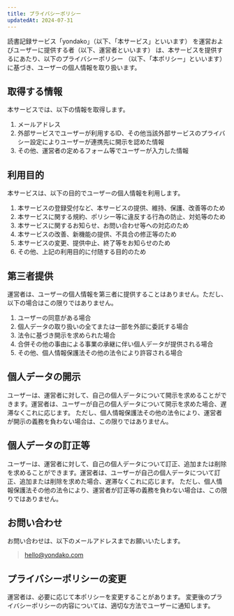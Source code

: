 ```yaml
---
title: プライバシーポリシー
updatedAt: 2024-07-31
---
```


読書記録サービス「yondako」（以下、「本サービス」といいます）
を運営およびユーザーに提供する者（以下、運営者といいます）
は、本サービスを提供するにあたり、以下のプライバシーポリシー
（以下、「本ポリシー」といいます）に基づき、ユーザーの個人情報を取り扱います。

## 取得する情報

本サービスでは、以下の情報を取得します。

1. メールアドレス
1. 外部サービスでユーザーが利用するID、その他当該外部サービスのプライバシー設定によりユーザーが連携先に開示を認めた情報
1. その他、運営者の定めるフォーム等でユーザーが入力した情報

## 利用目的

本サービスは、以下の目的でユーザーの個人情報を利用します。

1. 本サービスの登録受付など、本サービスの提供、維持、保護、改善等のため
1. 本サービスに関する規約、ポリシー等に違反する行為の防止、対処等のため
1. 本サービスに関するお知らせ、お問い合わせ等への対応のため
1. 本サービスの改善、新機能の提供、不具合の修正等のため
1. 本サービスの変更、提供中止、終了等をお知らせのため
1. その他、上記の利用目的に付随する目的のため

## 第三者提供

運営者は、ユーザーの個人情報を第三者に提供することはありません。ただし、以下の場合はこの限りではありません。

1. ユーザーの同意がある場合
1. 個人データの取り扱いの全てまたは一部を外部に委託する場合
1. 法令に基づき開示を求められた場合
1. 合併その他の事由による事業の承継に伴い個人データが提供される場合
1. その他、個人情報保護法その他の法令により許容される場合

## 個人データの開示

ユーザーは、運営者に対して、自己の個人データについて開示を求めることができます。運営者は、ユーザーが自己の個人データについて開示を求めた場合、遅滞なくこれに応じます。
ただし、個人情報保護法その他の法令により、運営者が開示の義務を負わない場合は、この限りではありません。

## 個人データの訂正等

ユーザーは、運営者に対して、自己の個人データについて訂正、追加または削除を求めることができます。運営者は、ユーザーが自己の個人データについて訂正、追加または削除を求めた場合、遅滞なくこれに応じます。
ただし、個人情報保護法その他の法令により、運営者が訂正等の義務を負わない場合は、この限りではありません。

## お問い合わせ

お問い合わせは、以下のメールアドレスまでお願いいたします。

> hello@yondako.com

## プライバシーポリシーの変更

運営者は、必要に応じて本ポリシーを変更することがあります。
変更後のプライバシーポリシーの内容については、適切な方法でユーザーに通知します。
